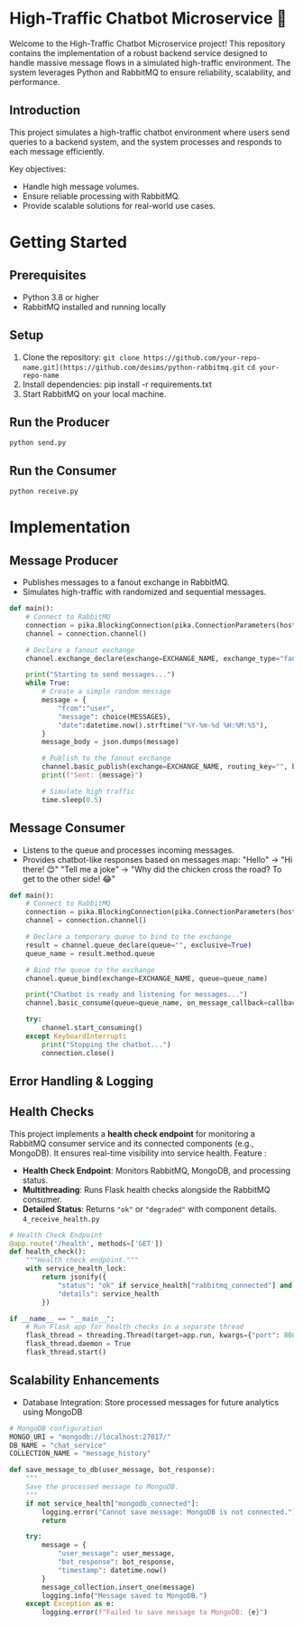 # High-Traffic Chatbot Microservice 🌟

Welcome to the High-Traffic Chatbot Microservice project! This repository contains the implementation of a robust backend service designed to handle massive message flows in a simulated high-traffic environment. The system leverages Python and RabbitMQ to ensure reliability, scalability, and performance.

## Introduction
This project simulates a high-traffic chatbot environment where users send queries to a backend system, and the system processes and responds to each message efficiently.

Key objectives:

- Handle high message volumes.
- Ensure reliable processing with RabbitMQ.
- Provide scalable solutions for real-world use cases.

# Getting Started

## Prerequisites
- Python 3.8 or higher
- RabbitMQ installed and running locally
## Setup
1. Clone the repository:
```git clone https://github.com/your-repo-name.git](https://github.com/desims/python-rabbitmq.git```
```cd your-repo-name```
3. Install dependencies:
pip install -r requirements.txt
4. Start RabbitMQ on your local machine.
   
## Run the Producer
```python send.py```

## Run the Consumer
```python receive.py```

# Implementation
## Message Producer
- Publishes messages to a fanout exchange in RabbitMQ.
- Simulates high-traffic with randomized and sequential messages.

```python
def main():
    # Connect to RabbitMQ
    connection = pika.BlockingConnection(pika.ConnectionParameters(host=RABBITMQ_HOST))
    channel = connection.channel()

    # Declare a fanout exchange
    channel.exchange_declare(exchange=EXCHANGE_NAME, exchange_type="fanout")

    print("Starting to send messages...")
    while True:
        # Create a simple random message
        message = {
            "from":"user",
            "message": choice(MESSAGES), 
            "date":datetime.now().strftime("%Y-%m-%d %H:%M:%S"),
        }
        message_body = json.dumps(message)

        # Publish to the fanout exchange
        channel.basic_publish(exchange=EXCHANGE_NAME, routing_key="", body=message_body)
        print(f"Sent: {message}")

        # Simulate high traffic
        time.sleep(0.5)
```
## Message Consumer
- Listens to the queue and processes incoming messages.
- Provides chatbot-like responses based on messages map:
   "Hello" → "Hi there! 😊"
   "Tell me a joke" → "Why did the chicken cross the road? To get to the other side! 😂"
```python
def main():
    # Connect to RabbitMQ
    connection = pika.BlockingConnection(pika.ConnectionParameters(host=RABBITMQ_HOST))
    channel = connection.channel()

    # Declare a temporary queue to bind to the exchange
    result = channel.queue_declare(queue="", exclusive=True)
    queue_name = result.method.queue

    # Bind the queue to the exchange
    channel.queue_bind(exchange=EXCHANGE_NAME, queue=queue_name)

    print("Chatbot is ready and listening for messages...")
    channel.basic_consume(queue=queue_name, on_message_callback=callback)

    try:
        channel.start_consuming()
    except KeyboardInterrupt:
        print("Stopping the chatbot...")
        connection.close()
```

## Error Handling & Logging
## Health Checks
This project implements a **health check endpoint** for monitoring a RabbitMQ consumer service and its connected components (e.g., MongoDB). It ensures real-time visibility into service health.
Feature :
- **Health Check Endpoint**: Monitors RabbitMQ, MongoDB, and processing status.
- **Multithreading**: Runs Flask health checks alongside the RabbitMQ consumer.
- **Detailed Status**: Returns `"ok"` or `"degraded"` with component details.
```4_receive_health.py```
```python
# Health Check Endpoint
@app.route('/health', methods=['GET'])
def health_check():
    """Health check endpoint."""
    with service_health_lock:
        return jsonify({
            "status": "ok" if service_health["rabbitmq_connected"] and service_health["processing"] and service_health["mongodb_connected"] else "degraded",
            "details": service_health
        })

if __name__ == "__main__":
    # Run Flask app for health checks in a separate thread
    flask_thread = threading.Thread(target=app.run, kwargs={"port": 8080, "use_reloader": False})
    flask_thread.daemon = True
    flask_thread.start()
```
## Scalability Enhancements
- Database Integration: Store processed messages for future analytics using MongoDB
```python
# MongoDB configuration
MONGO_URI = "mongodb://localhost:27017/"
DB_NAME = "chat_service"
COLLECTION_NAME = "message_history"

def save_message_to_db(user_message, bot_response):
    """
    Save the processed message to MongoDB.
    """
    if not service_health["mongodb_connected"]:
        logging.error("Cannot save message: MongoDB is not connected.")
        return

    try:
        message = {
            "user_message": user_message,
            "bot_response": bot_response,
            "timestamp": datetime.now()
        }
        message_collection.insert_one(message)
        logging.info("Message saved to MongoDB.")
    except Exception as e:
        logging.error(f"Failed to save message to MongoDB: {e}")
```
